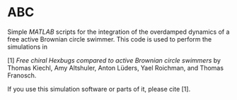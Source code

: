 # ABC
Simple *MATLAB* scripts for the integration of the overdamped dynamics of a free active Brownian circle swimmer. This code is used to perform the simulations in

[1] *Free chiral Hexbugs compared to active Brownian circle swimmers* by Thomas Kiechl, Amy Altshuler, Anton Lüders, Yael Roichman, and Thomas Franosch.

If you use this simulation software or parts of it, please cite [1].

